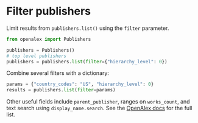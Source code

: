 # Filter publishers

Limit results from `publishers.list()` using the `filter` parameter.

```python
from openalex import Publishers

publishers = Publishers()
# top level publishers
publishers = publishers.list(filter={"hierarchy_level": 0})
```

Combine several filters with a dictionary:

```python
params = {"country_codes": "US", "hierarchy_level": 0}
results = publishers.list(filter=params)
```

Other useful fields include `parent_publisher`, ranges on `works_count`, and text search using `display_name.search`.
See the [OpenAlex docs](https://docs.openalex.org/api-entities/publishers/filter-publishers) for the full list.
